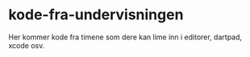 # kode-fra-undervisningen
Her kommer kode fra timene som dere kan lime inn i editorer, dartpad, xcode osv.
